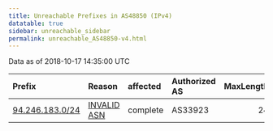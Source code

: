 ```yaml
---
title: Unreachable Prefixes in AS48850 (IPv4)
datatable: true
sidebar: unreachable_sidebar
permalink: unreachable_AS48850-v4.html
---
```


Data as of 2018-10-17 14:35:00 UTC


<div class="datatable-begin"></div>

| Prefix                                                   | Reason                                                                                                 | affected   | Authorized AS   |   MaxLength | Anchor                                         |   unreachable /24s |
|:---------------------------------------------------------|:-------------------------------------------------------------------------------------------------------|:-----------|:----------------|------------:|:-----------------------------------------------|-------------------:|
| [94.246.183.0/24](https://stat.ripe.net/94.246.183.0/24) | [INVALID ASN](https://rpki-validator.ripe.net/announcement-preview?asn=AS48850&prefix=94.246.183.0/24) | complete   | AS33923         |          24 | [RIPE](unreachable_RIPE_NCC_RPKI_Root-v4.html) |                  1 |

<div class="datatable-end"></div>